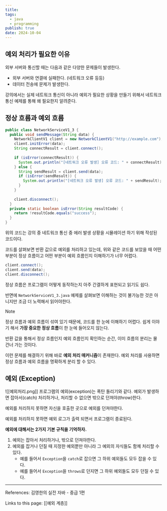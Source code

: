 ```yaml
---
title: 
tags:
  - java
  - programming
publish: true
date: 2024-10-04
---
```

## 예외 처리가 필요한 이유
외부 서버와 통신할 때는 다음과 같은 다양한 문제들이 발생한다.

- 외부 서버와 연결에 실패한다. (네트워크 오류 등등)
- 데이터 전송에 문제가 발생한다.

강의에서는 실제 네트워크 통신이 아니라 예외가 필요한 상황을 만들기 위해서 네트워크 통신 예제를 통해 왜 필요한지 알려준다.

## 정상 흐름과 예외 흐름
```java title="NetworkServiceV1_3.java"
public class NetworkServiceV1_3 {  
  public void sendMessage(String data) {  
    NetworkClientV1 client = new NetworkClientV1("http://example.com");  
    client.initError(data);  
    String connectResult = client.connect();  
  
    if (isError(connectResult)) {  
      System.out.println("[네트워크 오류 발생] 오류 코드: " + connectResult);  
    } else {  
      String sendResult = client.send(data);  
      if (isError(sendResult)) {  
        System.out.println("[네트워크 오류 발생] 오류 코드: " + sendResult);  
      }  
    }  
  
    client.disconnect();  
  }  
  private static boolean isError(String resultCode) {  
    return !resultCode.equals("success");  
  }  
}
```

위의 코드는 강의 중 네트워크 통신 중 에러 발생 상황을 시뮬레이션 하기 위해 작성된 코드이다.

코드를 살펴보면 반환 값으로 예외를 처리하고 있는데, 위와 같은 코드를 보았을 때 어떤 부분이 정상 흐름이고 어떤 부분이 예외 흐름인지 이해하기가 너무 어렵다.

```java title="정상 흐름 예시"
client.connect();
client.send(data);
client.disconnect();
```

정상 흐름은 프로그램이 어떻게 동작하는지 아주 간결하게 표현되고 읽기도 쉽다.

반면에 `NetworkServiceV1_3.java` 예제를 살펴보면 이해하는 것이 불가능한 것은 아니지만 조금 더 노력해서 읽어야한다.

> [!note] 
> 정상 흐름과 예외 흐름이 섞여 있기 때문에, 코드를 한 눈에 이해하기 어렵다. 쉽게 이야기 해서 **가장 중요한 정상 흐름**이 한 눈에 들어오지 않는다.

반환 값을 통해서 정상 흐름인지 예외 흐름인지 확인하는 순간, 이미 흐름의 분리는 물 건너 가는 것이다.

이런 문제를 해결하기 위해 바로 **예외 처리 매커니즘**이 존재한다. 예외 처리를 사용하면 정상 흐름과 예외 흐름을 명확하게 분리 할 수 있다.


## 예외 (Exception)
![[예외처리.png]]
프로그램의 예외(exception)는 폭탄 돌리기와 같다. 예외가 발생하면 잡아서(catch) 처리하거나, 처리할 수 없으면 밖으로 던져야(throw)한다.

예외를 처리하지 못하면 자신을 호출한 곳으로 예외를 던져야한다.

예외를 처리하지 못하면 예외 로그가 출력 되면서 프로그램이 종료된다.

**예외에 대해서는 2가지 기본 규칙을 기억하자.**
1. 예외는 잡아서 처리하거나, 밖으로 던져야한다.
2. 예외를 잡거나 던질 때 지정한 예외뿐만 아니라 그 예외의 자식들도 함께 처리할 수 있다.
	- 예를 들어서 `Exception`을 `catch`로 잡으면 그 하위 예외들도 모두 잡을 수 있다.
	- 예를 들어서 `Exception`을 `throws`로 던지면 그 하위 예외들도 모두 던질 수 있다.


---
References: 김영한의 실전 자바 - 중급 1편

Links to this page: [[예외 계층]]